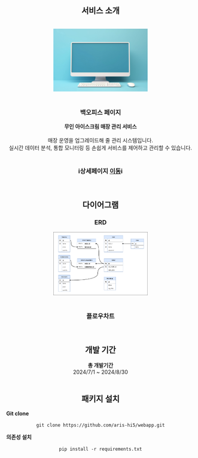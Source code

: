 <div align=center>
  <h2>서비스 소개</h2>
  <br>
  <img src="./app/resource/static/images/blue_monitor.jpg" alt="키오스크 홈" style="display:inline-block; width:50%;"/><br>
  <br> 
  <h3>백오피스 페이지</h3>
  <b>무인 아이스크림 매장 관리 서비스</b><br>
  <br>
  매장 운영을 업그레이드해 줄 관리 시스템입니다.<br>
  실시간 데이터 분석, 통합 모니터링 등 손쉽게 서비스를 제어하고 관리할 수 있습니다.<br>
  <br>
  
  <h3>ℹ️상세페이지 <a href="https://jangjh0201.notion.site/e2b2dddc214442ad8f01406454988626?pvs=4" title="백오피스 페이지">이동</a>ℹ️</h3>
  <br>
  
  <h2>다이어그램</h2>
  <h3>ERD</h3>
  <img src="./app/resource/static/images/erd.png" alt="erd" style="display:inline-block; width:50%;"/><br>
  <br>
  <h3>플로우차트</h3>
  
  <br>
  
  <h2>개발 기간</h2>
  <b>총 개발기간</b><br>
  2024/7/1 ~ 2024/8/30<br>
  <br>
  
  <h2>패키지 설치</h2>

  <div align=left>
    <b>Git clone</b>
  </div>
  
  ```
  git clone https://github.com/aris-hi5/webapp.git
  ```

  <div align=left>
    <b>의존성 설치</b>
  </div>
  
  ```
  pip install -r requirements.txt
  ```

</div>
